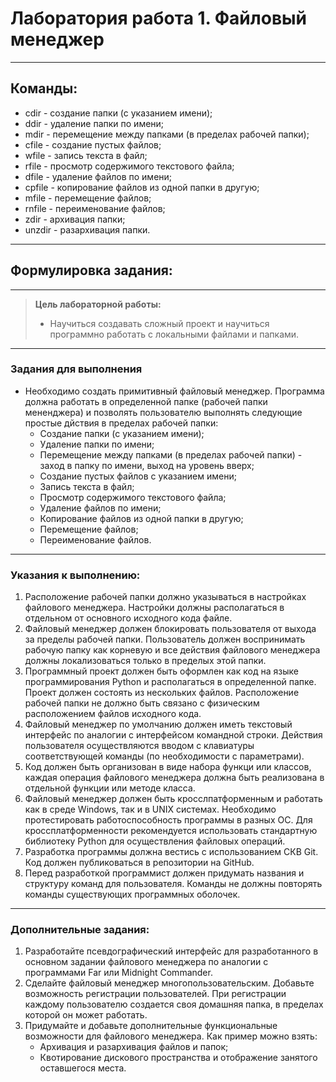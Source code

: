 # Лаборатория работа 1. Файловый менеджер


___
## Команды:
+ cdir - создание папки (с указанием имени);
+ ddir - удаление папки по имени;
+ mdir - перемещение между папками (в пределах рабочей папки);
+ cfile - создание пустых файлов;
+ wfile - запись текста в файл;
+ rfile - просмотр содержимого текстового файла;
+ dfile - удаление файлов по имени;
+ cpfile - копирование файлов из одной папки в другую;
+ mfile - перемещение файлов;
+ rnfile - переименование файлов;
+ zdir - архивация папки;
+ unzdir - разархивация папки.



___
## Формулировка задания:
___
> **Цель лабораторной работы:** 
> + Научиться создавать сложный проект и научиться программно работать с локальными файлами и папками.
___
### Задания для выполнения
+ Необходимо создать примитивный файловый менеджер. Программа должна работать в определенной папке (рабочей папки мененджера) и позволять пользователю выполнять следующие простые дйствия в пределах рабочей папки:
  + Создание папки (с указанием имени);
  + Удаление папки по имени; 
  + Перемещение между папками (в пределах рабочей папки) - заход в папку по имени, выход на уровень вверх; 
  + Создание пустых файлов с указанием имени; 
  + Запись текста в файл; 
  + Просмотр содержимого текстового файла; 
  + Удаление файлов по имени; 
  + Копирование файлов из одной папки в другую; 
  + Перемещение файлов; 
  + Переименование файлов.
___
### Указания к выполнению:
1. Расположение рабочей папки должно указываться в настройках файлового менеджера. Настройки должны располагаться в отдельном от основного исходного кода файле.
2. Файловый менеджер должен блокировать пользователя от выхода за пределы рабочей папки. Пользователь должен воспринимать рабочую папку как корневую и все действия файлового менеджера должны локализоваться только в пределых этой папки.
3. Программный проект должен быть оформлен как код на языке программирования Python и располагаться в определенной папке. Проект должен состоять из нескольких файлов. Расположение рабочей папки не должно быть связано с физическим расположением файлов исходного кода. 
4. Файловый менеджер по умолчанию должен иметь текстовый интерфейс по аналогии с интерфейсом командной строки. Действия пользователя осуществляются вводом с клавиатуры соответствующей команды (по необходимости с параметрами).
5. Код должен быть организован в виде набора функци или классов, каждая операция файлового менеджера должна быть реализована в отдельной функции или методе класса.
6. Файловый менеджер должен быть кросслпатформенным и работать как в среде Windows, так и в UNIX системах. Необходимо протестировать работоспособность программы в разных OC. Для кроссплатформенности рекомендуется использовать стандартную библиотеку Python для осуществления файловых операций.
7. Разработка программы должна вестись с использованием СКВ Git. Код должен публиковаться в репозитории на GitHub.
8. Перед разработкой программист должен придумать названия и структуру команд для пользователя. Команды не должны повторять команды существующих программных оболочек.
___
### Дополнительные задания:
1. Разработайте псевдографический интерфейс для разработанного в основном задании файлового менеджера по аналогии с программами Far или Midnight Commander.
2. Сделайте файловый менеджер многопользовательским. Добавьте возможность регистрации пользователей. При регистрации каждому пользователю создается своя домашняя папка, в пределах которой он может работать.
3. Придумайте и добавьте дополнительные функциональные возможности для файлового менеджера. Как пример можно взять:
   + Архивация и разархивация файлов и папок; 
   + Квотирование дискового пространства и отображение занятого оставшегося места.